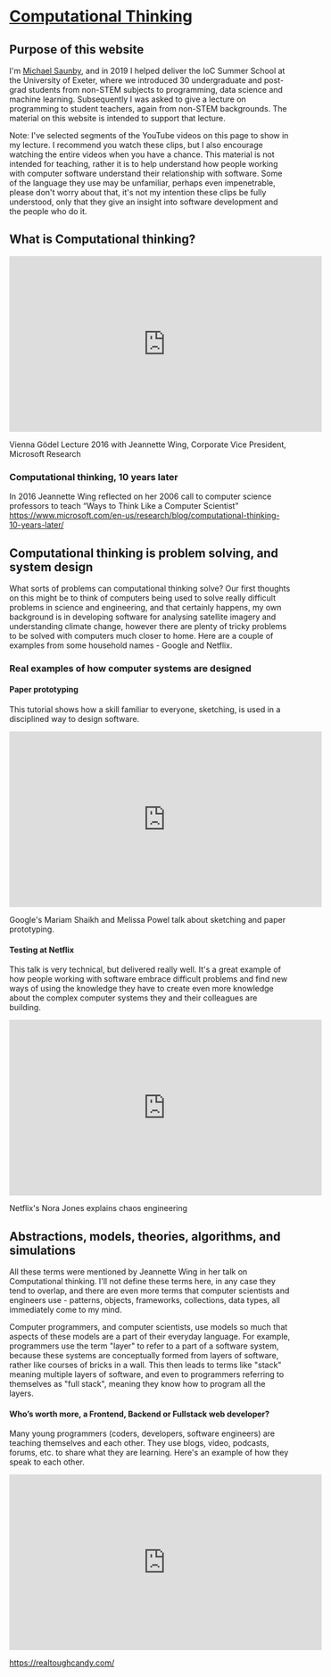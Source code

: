 # [Computational Thinking](https://msaunby.github.io/computational-thinking/)

## Purpose of this website

I'm [Michael Saunby](https://http://www.saunby.net/about/), and in 2019 I helped deliver the IoC Summer School at the University of Exeter, where we introduced 30 undergraduate and post-grad students from non-STEM subjects to programming, data science and machine learning. Subsequently I was asked to give a lecture on programming to student teachers, again from non-STEM backgrounds.  The material on this website is intended to support that lecture.

Note: I've selected segments of the YouTube videos on this page to show in my lecture.  I recommend you watch these clips, but I also encourage watching the entire videos when you have a chance.  This material is not intended for teaching, rather it is to help understand how people working with computer software understand their relationship with software.  Some of the language they use may be unfamiliar, perhaps even impenetrable, please don't worry about that, it's not my intention these clips be fully understood, only that they give an insight into software development and the people who do it.

<!-- 
This site is best viewed in GitHub pages rather than directly in GitHub
Follow this link  https://msaunby.github.io/computational-thinking/
-->

## What is Computational thinking?

<iframe width="560" height="315" src="https://www.youtube.com/embed/YVEUOHw3Qb8?start=876&end=1115" frameborder="0" allow="accelerometer; autoplay; encrypted-media; gyroscope; picture-in-picture" allowfullscreen></iframe>

Vienna Gödel Lecture 2016 with Jeannette Wing, Corporate Vice President, Microsoft Research

### Computational thinking, 10 years later

In 2016 Jeannette Wing reflected on her 2006 call to computer science professors to teach “Ways to Think Like a Computer Scientist”
<https://www.microsoft.com/en-us/research/blog/computational-thinking-10-years-later/>

## Computational thinking is problem solving, and system design

What sorts of problems can computational thinking solve? Our first thoughts on this might be to think of computers being used to solve really difficult problems in science and engineering, and that certainly happens, my own background is in developing software for analysing satellite imagery and understanding climate change, however there are plenty of tricky problems to be solved with computers much closer to home.  Here are a couple of examples from some household names - Google and Netflix.

### Real examples of how computer systems are designed

#### Paper prototyping

  This tutorial shows how a skill familiar to everyone, sketching, is used in a disciplined way to design software.

<iframe width="560" height="315" src="https://www.youtube.com/embed/JMjozqJS44M?start=73&end=171" frameborder="0" allow="accelerometer; autoplay; encrypted-media; gyroscope; picture-in-picture" allowfullscreen></iframe>

Google's Mariam Shaikh and Melissa Powel talk about sketching and paper prototyping.

#### Testing at Netflix

 This talk is very technical, but delivered really well. It's a great example of how people working with software embrace difficult problems and find new ways of using the knowledge they have to create even more knowledge about the complex computer systems they and their colleagues are building. 

<iframe width="560" height="315" src="https://www.youtube.com/embed/rgfww8tLM0A?start=12&end=579" frameborder="0" allow="accelerometer; autoplay; encrypted-media; gyroscope; picture-in-picture" allowfullscreen></iframe>

Netflix's Nora Jones explains chaos engineering

## Abstractions, models, theories, algorithms, and simulations

All these terms were mentioned by Jeannette Wing in her talk on Computational thinking.  I'll not define these terms here, in any case they tend to overlap, and there are even more terms that computer scientists and engineers use - patterns, objects, frameworks, collections, data types, all immediately come to my mind.

Computer programmers, and computer scientists, use models so much that aspects of these models are a part of their everyday language.  For example, programmers use the term "layer" to refer to a part of a software system, because these systems are conceptually formed from layers of software, rather like courses of bricks in a wall.  This then leads to terms like "stack" meaning multiple layers of software, and even to programmers referring to themselves as "full stack", meaning they know how to program all the layers.

#### Who’s worth more, a Frontend, Backend or Fullstack web developer?

Many young programmers (coders, developers, software engineers) are teaching themselves and each other. They use blogs, video, podcasts, forums, etc. to share what they are learning.  Here's an example of how they speak to each other.

<iframe width="560" height="315" src="https://www.youtube.com/embed/qj2hJkqaA80" frameborder="0" allow="accelerometer; autoplay; encrypted-media; gyroscope; picture-in-picture" allowfullscreen></iframe>

https://realtoughcandy.com/
